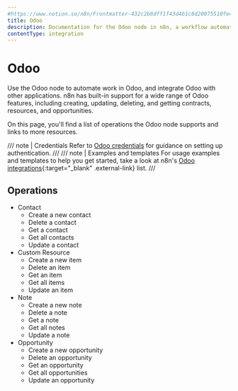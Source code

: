 ```yaml
---
#https://www.notion.so/n8n/Frontmatter-432c2b8dff1f43d4b1c8d20075510fe4
title: Odoo
description: Documentation for the Odoo node in n8n, a workflow automation platform. Includes details of operations and configuration, and links to examples and credentials information.
contentType: integration
---
```


# Odoo

Use the Odoo node to automate work in Odoo, and integrate Odoo with other applications. n8n has built-in support for a wide range of Odoo features, including creating, updating, deleting, and getting contracts, resources, and opportunities. 

On this page, you'll find a list of operations the Odoo node supports and links to more resources.

/// note | Credentials
Refer to [Odoo credentials](/integrations/builtin/credentials/odoo/) for guidance on setting up authentication. 
///
/// note | Examples and templates
For usage examples and templates to help you get started, take a look at n8n's [Odoo integrations](https://n8n.io/integrations/odoo/){:target="_blank" .external-link} list.
///

## Operations

* Contact
    * Create a new contact
    * Delete a contact
    * Get a contact
    * Get all contacts
    * Update a contact
* Custom Resource
    * Create a new item
    * Delete an item
    * Get an item
    * Get all items
    * Update an item
* Note
    * Create a new note
    * Delete a note
    * Get a note
    * Get all notes
    * Update a note
* Opportunity
    * Create a new opportunity
    * Delete an opportunity
    * Get an opportunity
    * Get all opportunities
    * Update an opportunity



